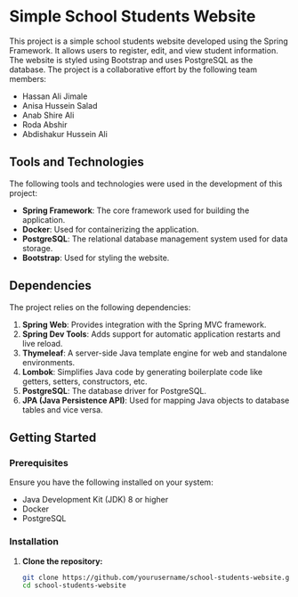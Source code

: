 # Simple School Students Website

This project is a simple school students website developed using the Spring Framework. It allows users to register, edit, and view student information. The website is styled using Bootstrap and uses PostgreSQL as the database. The project is a collaborative effort by the following team members:

- Hassan Ali Jimale
- Anisa Hussein Salad
- Anab Shire Ali
- Roda Abshir
- Abdishakur Hussein Ali

## Tools and Technologies

The following tools and technologies were used in the development of this project:

- **Spring Framework**: The core framework used for building the application.
- **Docker**: Used for containerizing the application.
- **PostgreSQL**: The relational database management system used for data storage.
- **Bootstrap**: Used for styling the website.

## Dependencies

The project relies on the following dependencies:

1. **Spring Web**: Provides integration with the Spring MVC framework.
2. **Spring Dev Tools**: Adds support for automatic application restarts and live reload.
3. **Thymeleaf**: A server-side Java template engine for web and standalone environments.
4. **Lombok**: Simplifies Java code by generating boilerplate code like getters, setters, constructors, etc.
5. **PostgreSQL**: The database driver for PostgreSQL.
6. **JPA (Java Persistence API)**: Used for mapping Java objects to database tables and vice versa.

## Getting Started

### Prerequisites

Ensure you have the following installed on your system:

- Java Development Kit (JDK) 8 or higher
- Docker
- PostgreSQL

### Installation

1. **Clone the repository:**

   ```bash
   git clone https://github.com/yourusername/school-students-website.git
   cd school-students-website
